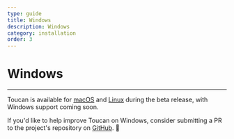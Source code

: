```yaml
---
type: guide
title: Windows
description: Windows
category: installation
order: 3
---
```


# Windows
---

Toucan is available for [macOS](/docs/installation/macos/) and [Linux](/docs/installation/linux/) during the beta release, with Windows support coming soon.

If you'd like to help improve Toucan on Windows, consider submitting a PR to the project's repository on [GitHub](https://github.com/toucansites/toucan/pulls). 🙏